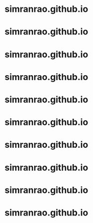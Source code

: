 # simranrao.github.io
# simranrao.github.io
# simranrao.github.io
# simranrao.github.io
# simranrao.github.io
# simranrao.github.io
# simranrao.github.io
# simranrao.github.io
# simranrao.github.io
# simranrao.github.io
